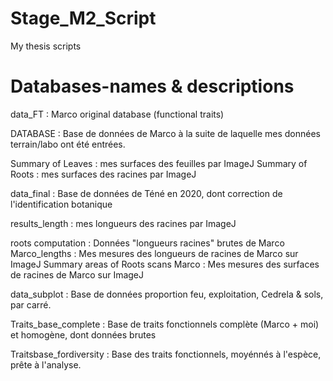 # Stage_M2_Script
My thesis scripts



# Databases-names & descriptions

data_FT : Marco original database (functional traits)

DATABASE : Base de données de Marco à la suite de laquelle mes données terrain/labo ont été entrées.

Summary of Leaves : mes surfaces des feuilles par ImageJ
Summary of Roots : mes surfaces des racines par ImageJ

data_final : Base de données de Téné en 2020, dont correction de l'identification botanique

results_length : mes longueurs des racines par ImageJ

roots computation : Données "longueurs racines" brutes de Marco
Marco_lengths : Mes mesures des longueurs de racines de Marco sur ImageJ
Summary areas of Roots scans Marco : Mes mesures des surfaces de racines de Marco sur ImageJ

data_subplot : Base de données proportion feu, exploitation, Cedrela & sols, par carré.

Traits_base_complete : Base de traits fonctionnels complète (Marco + moi) et homogène, dont données brutes

Traitsbase_fordiversity :  Base des traits fonctionnels, moyénnés à l'espèce, prête à l'analyse.
